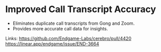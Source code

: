 # Improved Call Transcript Accuracy

- Eliminates duplicate call transcripts from Gong and Zoom.
- Provides more accurate call data for insights.

Links:
https://github.com/Endgame-Labs/cerebro/pull/4420
https://linear.app/endgame/issue/END-3664
